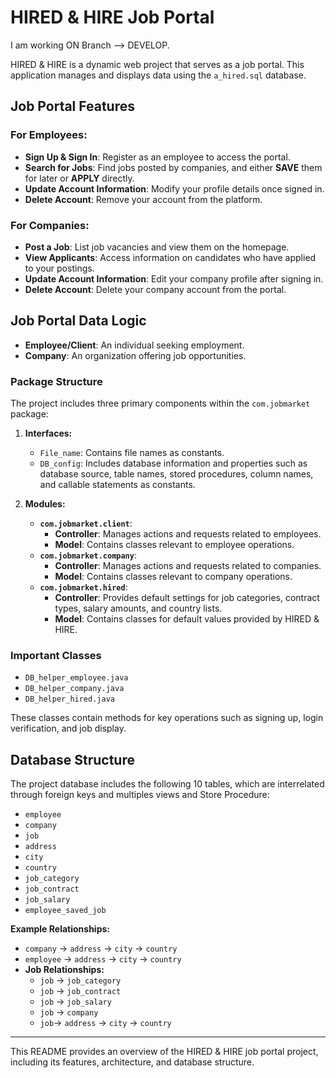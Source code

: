 # HIRED & HIRE Job Portal
I am working ON Branch --> DEVELOP.

HIRED & HIRE is a dynamic web project that serves as a job portal. This application manages and displays data using the `a_hired.sql` database.

## Job Portal Features

### For Employees:
- **Sign Up & Sign In**: Register as an employee to access the portal.
- **Search for Jobs**: Find jobs posted by companies, and either **SAVE** them for later or **APPLY** directly.
- **Update Account Information**: Modify your profile details once signed in.
- **Delete Account**: Remove your account from the platform.

### For Companies:
- **Post a Job**: List job vacancies and view them on the homepage.
- **View Applicants**: Access information on candidates who have applied to your postings.
- **Update Account Information**: Edit your company profile after signing in.
- **Delete Account**: Delete your company account from the portal.

## Job Portal Data Logic

- **Employee/Client**: An individual seeking employment.
- **Company**: An organization offering job opportunities.

### Package Structure

The project includes three primary components within the `com.jobmarket` package:

1. **Interfaces:**
   - `File_name`: Contains file names as constants.
   - `DB_config`: Includes database information and properties such as database source, table names, stored procedures, column names, and callable statements as constants.

2. **Modules:**
   - **`com.jobmarket.client`**:
     - **Controller**: Manages actions and requests related to employees.
     - **Model**: Contains classes relevant to employee operations.
   - **`com.jobmarket.company`**:
     - **Controller**: Manages actions and requests related to companies.
     - **Model**: Contains classes relevant to company operations.
   - **`com.jobmarket.hired`**:
     - **Controller**: Provides default settings for job categories, contract types, salary amounts, and country lists.
     - **Model**: Contains classes for default values provided by HIRED & HIRE.

### Important Classes
- `DB_helper_employee.java`
- `DB_helper_company.java`
- `DB_helper_hired.java`

These classes contain methods for key operations such as signing up, login verification, and job display.

## Database Structure

The project database includes the following 10 tables, which are interrelated through foreign keys and multiples views and Store Procedure:

- `employee`
- `company`
- `job`
- `address`
- `city`
- `country`
- `job_category`
- `job_contract`
- `job_salary`
- `employee_saved_job`

**Example Relationships:**
- `company` → `address` → `city` → `country`
- `employee` → `address` → `city` → `country`
- **Job Relationships:**
  - `job` → `job_category`
  - `job` → `job_contract`
  - `job` → `job_salary`
  - `job` → `company`
  - `job`→ `address` → `city` → `country`

---

This README provides an overview of the HIRED & HIRE job portal project, including its features, architecture, and database structure.
